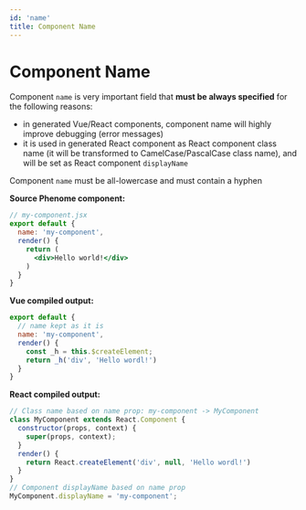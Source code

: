 ```yaml
---
id: 'name'
title: Component Name
---
```

# Component Name

Component `name` is very important field that **must be always specified** for the following reasons:

* in generated Vue/React components, component name will highly improve debugging (error messages)
* it is used in generated React component as React component class name (it will be transformed to CamelCase/PascalCase class name), and will be set as React component `displayName`

<div class="important-note">Component <code>name</code> must be all-lowercase and must contain a hyphen</div>

**Source Phenome component:**

```jsx
// my-component.jsx
export default {
  name: 'my-component',
  render() {
    return (
      <div>Hello world!</div>
    )
  }
}
```

**Vue compiled output:**
```jsx
export default {
  // name kept as it is
  name: 'my-component',
  render() {
    const _h = this.$createElement;
    return _h('div', 'Hello wordl!')
  }
}
```

**React compiled output:**

```jsx
// Class name based on name prop: my-component -> MyComponent
class MyComponent extends React.Component {
  constructor(props, context) {
    super(props, context);
  }
  render() {
    return React.createElement('div', null, 'Hello wordl!')
  }
}
// Component displayName based on name prop
MyComponent.displayName = 'my-component';
```
